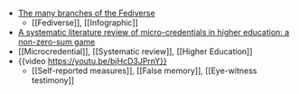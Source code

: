 - [The many branches of the Fediverse](https://axbom.com/fediverse/)
	- [[Fediverse]], [[Infographic]]
- [A systematic literature review of micro-credentials in higher education: a non-zero-sum game](https://www.tandfonline.com/doi/abs/10.1080/07294360.2022.2146061)
- [[Microcredential]], [[Systematic review]], [[Higher Education]]
- {{video https://youtu.be/bjHcD3JPrnY}}
	- [[Self-reported measures]], [[False memory]], [[Eye-witness testimony]]